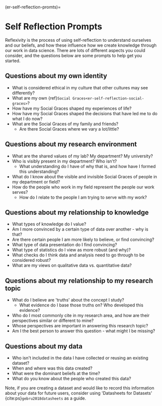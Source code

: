 (er-self-reflection-promts)=
# Self Reflection Prompts

Reflexivity is the process of using self-reflection to understand ourselves and our beliefs, and how these influence how we create knowledge through our work in data science. There are lots of different aspects you could consider, and the questions below are some prompts to help get you started.

## Questions about my own identity

- What is considered ethical in my culture that other cultures may see differently?
- What are my own {ref}`Social Graces<er-self-reflection-social-graces>`?
- How have my Social Graces shaped my experiences of life?
- How have my Social Graces shaped the decisions that have led me to do what I do now?
- What are the Social Graces of my family and friends?
  - Are there Social Graces where we vary a lot/little?

## Questions about my research environment

- What are the shared values of my lab? My department? My university?
- Who is visibly present in my department? Who isn't?
    - What understanding do I have of why that is, and how have I formed this understanding?
- What do I know about the visible and invisible Social Graces of people in my department or field?
- How do the people who work in my field represent the people our work serves?
  - How do I relate to the people I am trying to serve with my work?

## Questions about my relationship to knowledge

- What types of knowledge do I value?
- Am I more convinced by a certain type of data over another - why is that?
- Are there certain people I am more likely to believe, or find convincing?
- What type of data presentation do I find convincing?
- What type of statistics do I view as more robust (and why)?
- What checks do I think data and analysis need to go through to be considered robust?
- What are my views on qualitative data vs. quantitative data?

## Questions about my relationship to my research topic

- What do I believe are 'truths' about the concept I study?
    - What evidence do I base those truths on? Who developed this evidence?
- Who do I most commonly cite in my research area, and how are their perspectives similar or different to mine?
-  Whose perspectives are important in answering this research topic?
- Am I the best person to answer this question - what might I be missing?

## Questions about my data

- Who isn't included in the data I have collected or reusing an existing dataset?
- When and where was this data created?
- What were the dominant beliefs at the time?
- What do you know about the people who created this data?

Note, if you are creating a dataset and would like to record this information about your data for future users, consider using 'Datasheets for Datasets' {cite:ps}`gebru2018datasheets` as a guide. 
